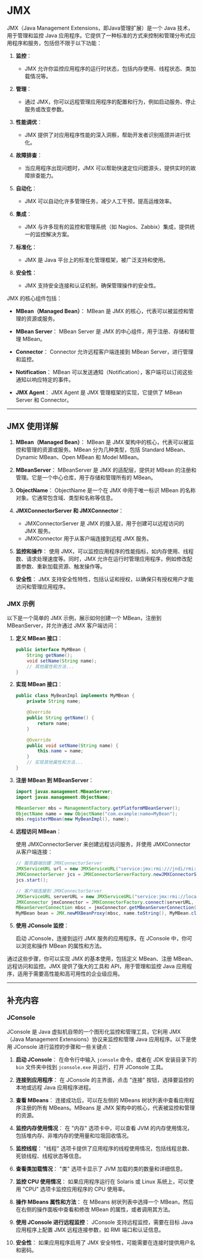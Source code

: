 # JMX

JMX（Java Management Extensions，即Java管理扩展）是一个 Java 技术，用于管理和监控 Java 应用程序。它提供了一种标准的方式来控制和管理分布式应用程序和服务，包括但不限于以下功能：

1. **监控**：
   - JMX 允许你监控应用程序的运行时状态，包括内存使用、线程状态、类加载情况等。

2. **管理**：
   - 通过 JMX，你可以远程管理应用程序的配置和行为，例如启动服务、停止服务或改变参数。

3. **性能调优**：
   - JMX 提供了对应用程序性能的深入洞察，帮助开发者识别瓶颈并进行优化。

4. **故障排查**：
   - 当应用程序出现问题时，JMX 可以帮助快速定位问题源头，提供实时的故障排查能力。

5. **自动化**：
   - JMX 可以自动化许多管理任务，减少人工干预，提高运维效率。

6. **集成**：
   - JMX 与许多现有的监控和管理系统（如 Nagios、Zabbix）集成，提供统一的监控解决方案。

7. **标准化**：
   - JMX 是 Java 平台上的标准化管理框架，被广泛支持和使用。

8. **安全性**：
   - JMX 支持安全连接和认证机制，确保管理操作的安全性。

JMX 的核心组件包括：

- **MBean（Managed Bean）**：
  MBean 是 JMX 的核心，代表可以被监控和管理的资源或服务。

- **MBean Server**：
  MBean Server 是 JMX 的中心组件，用于注册、存储和管理 MBean。

- **Connector**：
  Connector 允许远程客户端连接到 MBean Server，进行管理和监控。

- **Notification**：
  MBean 可以发送通知（Notification），客户端可以订阅这些通知以响应特定的事件。

- **JMX Agent**：
  JMX Agent 是 JMX 管理框架的实现，它提供了 MBean Server 和 Connector。

---

## JMX 使用详解

1. **MBean（Managed Bean）**：
   MBean 是 JMX 架构中的核心，代表可以被监控和管理的资源或服务。MBean 分为几种类型，包括 Standard MBean、Dynamic MBean、Open MBean 和 Model MBean。

2. **MBeanServer**：
   MBeanServer 是 JMX 的适配层，提供对 MBean 的注册和管理。它是一个中心仓库，用于存储和管理所有的 MBean。

3. **ObjectName**：
   ObjectName 是一个在 JMX 中用于唯一标识 MBean 的名称对象。它通常包含域、类型和名称等信息。

4. **JMXConnectorServer 和 JMXConnector**：
   - JMXConnectorServer 是 JMX 的接入层，用于创建可以远程访问的 JMX 服务。
   - JMXConnector 用于从客户端连接到远程 JMX 服务。

5. **监控和操作**：
   使用 JMX，可以监控应用程序的性能指标，如内存使用、线程数、请求处理速度等。同时，JMX 允许在运行时管理应用程序，例如修改配置参数、重新加载资源、触发操作等。

6. **安全性**：
   JMX 支持安全性特性，包括认证和授权，以确保只有授权用户才能访问和管理应用程序。

### JMX 示例

以下是一个简单的 JMX 示例，展示如何创建一个 MBean，注册到 MBeanServer，并允许通过 JMX 客户端访问：

1. **定义 MBean 接口**：

   ```java
   public interface MyMBean {
       String getName();
       void setName(String name);
       // 其他属性和方法...
   }
   ```

2. **实现 MBean 接口**：

   ```java
   public class MyBeanImpl implements MyMBean {
       private String name;

       @Override
       public String getName() {
           return name;
       }

       @Override
       public void setName(String name) {
           this.name = name;
       }
       // 实现其他属性和方法...
   }
   ```

3. **注册 MBean 到 MBeanServer**：

   ```java
   import javax.management.MBeanServer;
   import javax.management.ObjectName;

   MBeanServer mbs = ManagementFactory.getPlatformMBeanServer();
   ObjectName name = new ObjectName("com.example:name=MyBean");
   mbs.registerMBean(new MyBeanImpl(), name);
   ```

4. **远程访问 MBean**：

   使用 JMXConnectorServer 来创建远程访问服务，并使用 JMXConnector 从客户端连接：

   ```java
   // 服务器端创建 JMXConnectorServer
   JMXServiceURL url = new JMXServiceURL("service:jmx:rmi:///jndi/rmi://localhost:9999/jmxrmi");
   JMXConnectorServer jcs = JMXConnectorServerFactory.newJMXConnectorServer(url, null, mbs);
   jcs.start();

   // 客户端连接到 JMXConnectorServer
   JMXServiceURL serverURL = new JMXServiceURL("service:jmx:rmi://localhost:9999/jndi/rmi://localhost:9999/jmxrmi");
   JMXConnector jmxConnector = JMXConnectorFactory.connect(serverURL, null);
   MBeanServerConnection mbsc = jmxConnector.getMBeanServerConnection();
   MyMBean bean = JMX.newMXBeanProxy(mbsc, name.toString(), MyMBean.class);
   ```

5. **使用 JConsole 监控**：

   启动 JConsole，连接到运行 JMX 服务的应用程序。在 JConsole 中，你可以浏览和操作 MBean 的属性和方法。

通过这些步骤，你可以实现 JMX 的基本使用，包括定义 MBean、注册 MBean、远程访问和监控。JMX 提供了强大的工具和 API，用于管理和监控 Java 应用程序，适用于需要高性能和高可用性的企业级应用。

---

## 补充内容

### JConsole

JConsole 是 Java 虚拟机自带的一个图形化监控和管理工具，它利用 JMX（Java Management Extensions）协议来监控和管理 Java 应用程序。以下是使用 JConsole 进行监控的步骤和一些关键点：

1. **启动 JConsole**：
   在命令行中输入 `jconsole` 命令，或者在 JDK 安装目录下的 `bin` 文件夹中找到 `jconsole.exe` 并运行，打开 JConsole 工具。

2. **连接到应用程序**：
   在 JConsole 的主界面，点击 "连接" 按钮，选择要监控的本地或远程 Java 应用程序进程。

3. **查看 MBeans**：
   连接成功后，可以在左侧的 MBeans 树状列表中查看应用程序注册的所有 MBeans。MBeans 是 JMX 架构中的核心，代表被监控和管理的资源。

4. **监控内存使用情况**：
   在 "内存" 选项卡中，可以查看 JVM 的内存使用情况，包括堆内存、非堆内存的使用量和垃圾回收情况。

5. **监控线程**：
   "线程" 选项卡提供了应用程序的线程使用情况，包括线程总数、死锁线程、线程状态等信息。

6. **查看类加载情况**：
   "类" 选项卡显示了 JVM 加载的类的数量和详细信息。

7. **监控 CPU 使用情况**：
   如果应用程序运行在 Solaris 或 Linux 系统上，可以使用 "CPU" 选项卡监控应用程序的 CPU 使用率。

8. **操作 MBeans 属性和方法**：
   在 MBeans 树状列表中选择一个 MBean，然后在右侧的操作面板中查看和修改 MBean 的属性，或者调用其方法。

9. **使用 JConsole 进行远程监控**：
   JConsole 支持远程监控，需要在目标 Java 应用程序上配置 JMX 远程连接参数，如 RMI 端口和认证信息。

10. **安全性**：
    如果应用程序启用了 JMX 安全特性，可能需要在连接时提供用户名和密码。
